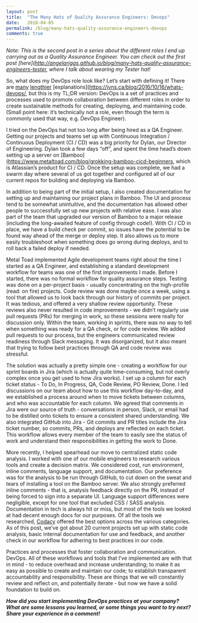 ```yaml
---
layout: post
title:  "The Many Hats of Quality Assurance Engineers: Devops"
date:   2018-04-05
permalink: /blog/many-hats-quality-assurance-engineers-devops
comments: true
---
```


*Note: This is the second post in a series about the different roles I end up carrying out as a Quality Assurance Engineer. You can check out the first post [here](http://angelariggs.github.io/blog/many-hats-quality-assurance-engineers-tester, where I talk about wearing my Tester hat!*

So, what does my DevOps role look like? Let’s start with defining it! There are [many](https://newrelic.com/devops/what-is-devops) [lengthier](https://www.atlassian.com/devops) [explanations](https://jvns.ca/blog/2016/10/16/whats-devops/, but this is my TL;DR version: DevOps is a set of practices and processes used to promote collaboration between different roles in order to create sustainable methods for creating, deploying, and maintaining code. (Small point here: it’s technically not a role, even though the term is commonly used that way, e.g. DevOps Engineer).

I tried on the DevOps hat not too long after being hired as a QA Engineer. Getting our projects and teams set up with Continuous Integration / Continuous Deployment (CI / CD) was a big priority for Dylan, our Director of Engineering. Dylan took a few days “off”, and spent the time head’s down setting up a server on [Bamboo](https://www.metaltoad.com/blog/grokking-bamboo-cicd-beginners, which is Atlassian’s product for CI / CD. Once the setup was complete, we had a swarm day where several of us got together and configured all of our current repos for building and deploying via Bamboo.

In addition to being part of the initial setup, I also created documentation for setting up and maintaining our project plans in Bamboo. The UI and process tend to be somewhat unintuitive, and the documentation has allowed other people to successfully set up new projects with relative ease. I was also part of the team that upgraded our version of Bamboo to a major release (including the long-awaited feature of config through code!). With CI / CD in place, we have a build check per commit, so issues have the potential to be found way ahead of the merge or deploy step. It also allows us to more easily troubleshoot when something does go wrong during deploys, and to roll back a failed deploy if needed.

Metal Toad implemented Agile development teams right about the time I started as a QA Engineer, and establishing a standard development workflow for teams was one of the first improvements I made. Before I started, there was no formal workflow for quality assurance steps. Testing was done on a per-project basis - usually concentrating on the high-profile (read: on fire) projects. Code review was done maybe once a week, using a tool that allowed us to look back through our history of commits per project. It was tedious, and offered a very shallow review opportunity. These reviews also never resulted in code improvements - we didn’t regularly use pull requests (PRs) for merging in work, so these sessions were really for discussion only. Within the team, working in sprints, there was no way to tell when something was ready for a QA check, or for code review. We added pull requests to our process, but the engineers communicated review readiness through Slack messaging. It was disorganized, but it also meant that trying to follow best practices through QA and code review was stressful.

The solution was actually a pretty simple one - creating a workflow for our sprint boards in Jira (which is actually quite time-consuming, but not overly complex once you get used to how Jira works). I set up a column for each ticket status - To Do, In Progress, QA, Code Review, PO Review, Done. I led discussions on our team about how to use this workflow day-to-day, and we established a process around when to move tickets between columns, and who was accountable for each column. We agreed that comments in Jira were our source of truth - conversations in person, Slack, or email had to be distilled onto tickets to ensure a consistent shared understanding. We also integrated GitHub into Jira - Git commits and PR titles include the Jira ticket number, so commits, PRs, and deploys are reflected on each ticket. This workflow allows every member of the team to easily see the status of work and understand their responsibilities in getting the work to Done.

More recently, I helped spearhead our move to centralized static code analysis. I worked with one of our mobile engineers to research various tools and create a decision matrix. We considered cost, run environment, inline comments, language support, and documentation. Our preference was for the analysis to be run through GitHub, to cut down on the sweat and tears of installing a tool on the Bamboo server. We also strongly preferred inline comments - that is, analysis feedback directly on the PR, instead of being forced to sign into a separate UI. Language support differences were negligible, except for one tool that excluded CSS / SASS analysis. Documentation in tech is always hit or miss, but most of the tools we looked at had decent enough docs for our purposes. Of all the tools we researched, [Codacy](https://www.codacy.com/product) offered the best options across the various categories. As of this post, we’ve got about 20 current projects set up with static code analysis, basic internal documentation for use and feedback, and another check in our workflow for adhering to best practices in our code.

Practices and processes that foster collaboration and communication. DevOps. All of these workflows and tools that I’ve implemented are with that in mind - to reduce overhead and increase understanding; to make it as easy as possible to create and maintain our code; to establish transparent accountability and responsibility. These are things that we will constantly review and reflect on, and potentially iterate - but now we have a solid foundation to build on.

***How did you start implementing DevOps practices at your company? What are some lessons you learned, or some things you want to try next? Share your experience in a comment!***